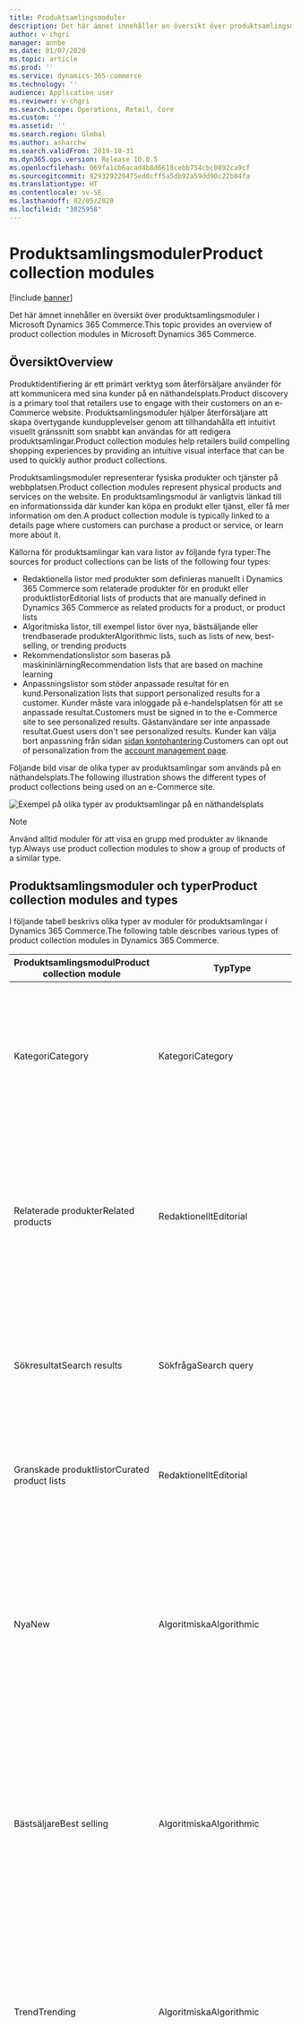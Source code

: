 ```yaml
---
title: Produktsamlingsmoduler
description: Det här ämnet innehåller en översikt över produktsamlingsmoduler i Microsoft Dynamics 365 Commerce.
author: v-chgri
manager: annbe
ms.date: 01/07/2020
ms.topic: article
ms.prod: ''
ms.service: dynamics-365-commerce
ms.technology: ''
audience: Application user
ms.reviewer: v-chgri
ms.search.scope: Operations, Retail, Core
ms.custom: ''
ms.assetid: ''
ms.search.region: Global
ms.author: asharchw
ms.search.validFrom: 2019-10-31
ms.dyn365.ops.version: Release 10.0.5
ms.openlocfilehash: 069fa1cb6acad4b8d6618cebb754cbc0892ca9cf
ms.sourcegitcommit: 829329220475ed8cff5a5db92a59dd90c22b04fa
ms.translationtype: HT
ms.contentlocale: sv-SE
ms.lasthandoff: 02/05/2020
ms.locfileid: "3025958"
---
```

# <a name="product-collection-modules"></a><span data-ttu-id="cb6de-103">Produktsamlingsmoduler</span><span class="sxs-lookup"><span data-stu-id="cb6de-103">Product collection modules</span></span>


[!include [banner](includes/banner.md)]

<span data-ttu-id="cb6de-104">Det här ämnet innehåller en översikt över produktsamlingsmoduler i Microsoft Dynamics 365 Commerce.</span><span class="sxs-lookup"><span data-stu-id="cb6de-104">This topic provides an overview of product collection modules in Microsoft Dynamics 365 Commerce.</span></span>

## <a name="overview"></a><span data-ttu-id="cb6de-105">Översikt</span><span class="sxs-lookup"><span data-stu-id="cb6de-105">Overview</span></span>

<span data-ttu-id="cb6de-106">Produktidentifiering är ett primärt verktyg som återförsäljare använder för att kommunicera med sina kunder på en näthandelsplats.</span><span class="sxs-lookup"><span data-stu-id="cb6de-106">Product discovery is a primary tool that retailers use to engage with their customers on an e-Commerce website.</span></span> <span data-ttu-id="cb6de-107">Produktsamlingsmoduler hjälper återförsäljare att skapa övertygande kundupplevelser genom att tillhandahålla ett intuitivt visuellt gränssnitt som snabbt kan användas för att redigera produktsamlingar.</span><span class="sxs-lookup"><span data-stu-id="cb6de-107">Product collection modules help retailers build compelling shopping experiences by providing an intuitive visual interface that can be used to quickly author product collections.</span></span>

<span data-ttu-id="cb6de-108">Produktsamlingsmoduler representerar fysiska produkter och tjänster på webbplatsen.</span><span class="sxs-lookup"><span data-stu-id="cb6de-108">Product collection modules represent physical products and services on the website.</span></span> <span data-ttu-id="cb6de-109">En produktsamlingsmodul är vanligtvis länkad till en informationssida där kunder kan köpa en produkt eller tjänst, eller få mer information om den.</span><span class="sxs-lookup"><span data-stu-id="cb6de-109">A product collection module is typically linked to a details page where customers can purchase a product or service, or learn more about it.</span></span> 

<span data-ttu-id="cb6de-110">Källorna för produktsamlingar kan vara listor av följande fyra typer:</span><span class="sxs-lookup"><span data-stu-id="cb6de-110">The sources for product collections can be lists of the following four types:</span></span>

- <span data-ttu-id="cb6de-111">Redaktionella listor med produkter som definieras manuellt i Dynamics 365 Commerce som relaterade produkter för en produkt eller produktlistor</span><span class="sxs-lookup"><span data-stu-id="cb6de-111">Editorial lists of products that are manually defined in Dynamics 365 Commerce as related products for a product, or product lists</span></span>
- <span data-ttu-id="cb6de-112">Algoritmiska listor, till exempel listor över nya, bästsäljande eller trendbaserade produkter</span><span class="sxs-lookup"><span data-stu-id="cb6de-112">Algorithmic lists, such as lists of new, best-selling, or trending products</span></span>
- <span data-ttu-id="cb6de-113">Rekommendationslistor som baseras på maskininlärning</span><span class="sxs-lookup"><span data-stu-id="cb6de-113">Recommendation lists that are based on machine learning</span></span>
- <span data-ttu-id="cb6de-114">Anpassningslistor som stöder anpassade resultat för en kund.</span><span class="sxs-lookup"><span data-stu-id="cb6de-114">Personalization lists that support personalized results for a customer.</span></span> <span data-ttu-id="cb6de-115">Kunder måste vara inloggade på e-handelsplatsen för att se anpassade resultat.</span><span class="sxs-lookup"><span data-stu-id="cb6de-115">Customers must be signed in to the e-Commerce site to see personalized results.</span></span> <span data-ttu-id="cb6de-116">Gästanvändare ser inte anpassade resultat.</span><span class="sxs-lookup"><span data-stu-id="cb6de-116">Guest users don't see personalized results.</span></span> <span data-ttu-id="cb6de-117">Kunder kan välja bort anpassning från sidan [sidan kontohantering](account-management.md).</span><span class="sxs-lookup"><span data-stu-id="cb6de-117">Customers can opt out of personalization from the [account management page](account-management.md).</span></span>

<span data-ttu-id="cb6de-118">Följande bild visar de olika typer av produktsamlingar som används på en näthandelsplats.</span><span class="sxs-lookup"><span data-stu-id="cb6de-118">The following illustration shows the different types of product collections being used on an e-Commerce site.</span></span>

![Exempel på olika typer av produktsamlingar på en näthandelsplats](./media/ProductCollectionsAcrossTheSiteUseProductPlacement.png)

> [!NOTE]
> <span data-ttu-id="cb6de-120">Använd alltid moduler för att visa en grupp med produkter av liknande typ.</span><span class="sxs-lookup"><span data-stu-id="cb6de-120">Always use product collection modules to show a group of products of a similar type.</span></span>

## <a name="product-collection-modules-and-types"></a><span data-ttu-id="cb6de-121">Produktsamlingsmoduler och typer</span><span class="sxs-lookup"><span data-stu-id="cb6de-121">Product collection modules and types</span></span>

<span data-ttu-id="cb6de-122">I följande tabell beskrivs olika typer av moduler för produktsamlingar i Dynamics 365 Commerce.</span><span class="sxs-lookup"><span data-stu-id="cb6de-122">The following table describes various types of product collection modules in Dynamics 365 Commerce.</span></span>

| <span data-ttu-id="cb6de-123">Produktsamlingsmodul</span><span class="sxs-lookup"><span data-stu-id="cb6de-123">Product collection module</span></span>  | <span data-ttu-id="cb6de-124">Typ</span><span class="sxs-lookup"><span data-stu-id="cb6de-124">Type</span></span> | <span data-ttu-id="cb6de-125">Beskrivning</span><span class="sxs-lookup"><span data-stu-id="cb6de-125">Description</span></span> |
|----------------------------|------|-------------|
| <span data-ttu-id="cb6de-126">Kategori</span><span class="sxs-lookup"><span data-stu-id="cb6de-126">Category</span></span>                   | <span data-ttu-id="cb6de-127">Kategori</span><span class="sxs-lookup"><span data-stu-id="cb6de-127">Category</span></span> | <span data-ttu-id="cb6de-128">I den här modulen visas en lista över produkter i en kategori, enligt definitionen i den navigeringskategorihierarki som återförsäljaren skapade för en kanal.</span><span class="sxs-lookup"><span data-stu-id="cb6de-128">This module shows a list of products in a category, as defined by the navigation category hierarchy that the retailer created for a channel.</span></span> |
| <span data-ttu-id="cb6de-129">Relaterade produkter</span><span class="sxs-lookup"><span data-stu-id="cb6de-129">Related products</span></span>           | <span data-ttu-id="cb6de-130">Redaktionellt</span><span class="sxs-lookup"><span data-stu-id="cb6de-130">Editorial</span></span> | <span data-ttu-id="cb6de-131">Den här modulen visar en lista över produkter som en inköpschef har konfigurerat som relaterade produkter i handel, för den relationstyp som författaren har valt.</span><span class="sxs-lookup"><span data-stu-id="cb6de-131">This module shows a list of products that a merchandising manager has configured as related products in Commerce, for the relation type that the author has selected.</span></span> |
| <span data-ttu-id="cb6de-132">Sökresultat</span><span class="sxs-lookup"><span data-stu-id="cb6de-132">Search results</span></span>             | <span data-ttu-id="cb6de-133">Sökfråga</span><span class="sxs-lookup"><span data-stu-id="cb6de-133">Search query</span></span> | <span data-ttu-id="cb6de-134">Den här typen av produktsamlingsmodul visar en lista över produkter som bäst matchar sökfrågan som kunden har angett.</span><span class="sxs-lookup"><span data-stu-id="cb6de-134">This type of product collection module shows a list of products that best match the search query that the customer entered.</span></span> |
| <span data-ttu-id="cb6de-135">Granskade produktlistor</span><span class="sxs-lookup"><span data-stu-id="cb6de-135">Curated product lists</span></span>      | <span data-ttu-id="cb6de-136">Redaktionellt</span><span class="sxs-lookup"><span data-stu-id="cb6de-136">Editorial</span></span> | <span data-ttu-id="cb6de-137">Den här modulen visar anpassade listor som produkter och redigerare har skapat i Handel.</span><span class="sxs-lookup"><span data-stu-id="cb6de-137">This module shows custom lists that merchandisers and editors have created in Commerce.</span></span> |
| <span data-ttu-id="cb6de-138">Nya</span><span class="sxs-lookup"><span data-stu-id="cb6de-138">New</span></span>                        | <span data-ttu-id="cb6de-139">Algoritmiska</span><span class="sxs-lookup"><span data-stu-id="cb6de-139">Algorithmic</span></span> | <span data-ttu-id="cb6de-140">Den här modulen visar en lista över de senaste produkterna som har varit utvalda för kanaler och kataloger.</span><span class="sxs-lookup"><span data-stu-id="cb6de-140">This module shows a list of the newest products that have been assorted to channels and catalogs.</span></span> <span data-ttu-id="cb6de-141">Den här listan kan visa anpassade resultat för en inloggad användare om webbplatsförfattaren väljer det alternativet.</span><span class="sxs-lookup"><span data-stu-id="cb6de-141">This list can show personalized results for a signed-in user if the site author chooses that option.</span></span> |
| <span data-ttu-id="cb6de-142">Bästsäljare</span><span class="sxs-lookup"><span data-stu-id="cb6de-142">Best selling</span></span>               | <span data-ttu-id="cb6de-143">Algoritmiska</span><span class="sxs-lookup"><span data-stu-id="cb6de-143">Algorithmic</span></span> | <span data-ttu-id="cb6de-144">Den här modulen visar en lista över produkter som rangordnas med det högsta antalet försäljningar.</span><span class="sxs-lookup"><span data-stu-id="cb6de-144">This module shows a list of products that are ranked by the highest number of sales.</span></span> <span data-ttu-id="cb6de-145">Den här listan kan visa anpassade resultat för en inloggad användare om webbplatsförfattaren väljer det alternativet.</span><span class="sxs-lookup"><span data-stu-id="cb6de-145">This list can show personalized results for a signed-in user if the site author chooses that option.</span></span> |
| <span data-ttu-id="cb6de-146">Trend</span><span class="sxs-lookup"><span data-stu-id="cb6de-146">Trending</span></span>                   | <span data-ttu-id="cb6de-147">Algoritmiska</span><span class="sxs-lookup"><span data-stu-id="cb6de-147">Algorithmic</span></span> | <span data-ttu-id="cb6de-148">Den här modulen visar en lista över produkter som är mest presterande för en viss period.</span><span class="sxs-lookup"><span data-stu-id="cb6de-148">This module shows a list of the highest-performing products for a given period.</span></span> <span data-ttu-id="cb6de-149">Den här listan kan visa anpassade resultat för en inloggad användare om webbplatsförfattaren väljer det alternativet.</span><span class="sxs-lookup"><span data-stu-id="cb6de-149">This list can show personalized results for a signed-in user if the site author chooses that option.</span></span> |
| <span data-ttu-id="cb6de-150">Ofta köpta tillsammans</span><span class="sxs-lookup"><span data-stu-id="cb6de-150">Frequently bought together</span></span> | <span data-ttu-id="cb6de-151">Artificiell intelligens/maskininlärning</span><span class="sxs-lookup"><span data-stu-id="cb6de-151">Artificial intelligence/Machine learning</span></span> | <span data-ttu-id="cb6de-152">Den här modulen använder maskininlärning för att analysera konsumenters inköpsmönster och rekommendera relaterade artiklar som ofta köps tillsammans med en viss produkt.</span><span class="sxs-lookup"><span data-stu-id="cb6de-152">This module uses machine learning to analyze consumer purchase patterns and recommend related items that are frequently bought together with a given product.</span></span> <span data-ttu-id="cb6de-153">Den här listan kan visa anpassade resultat för en inloggad användare om webbplatsförfattaren väljer det alternativet.</span><span class="sxs-lookup"><span data-stu-id="cb6de-153">This list can show personalized results for a signed-in user if the site author chooses that option.</span></span> |
| <span data-ttu-id="cb6de-154">Andra gillar också</span><span class="sxs-lookup"><span data-stu-id="cb6de-154">People also like</span></span>           | <span data-ttu-id="cb6de-155">Artificiell intelligens/maskininlärning</span><span class="sxs-lookup"><span data-stu-id="cb6de-155">Artificial intelligence/Machine learning</span></span> | <span data-ttu-id="cb6de-156">Den här modulen använder maskininlärning för att analysera konsumenters inköpsmönster och rekommendera artiklar som är relaterade till en viss produkt.</span><span class="sxs-lookup"><span data-stu-id="cb6de-156">This module uses machine learning to analyze consumer purchase patterns and recommend items that are related to a given product.</span></span> <span data-ttu-id="cb6de-157">Den här listan kan visa anpassade resultat för en inloggad användare om webbplatsförfattaren väljer det alternativet.</span><span class="sxs-lookup"><span data-stu-id="cb6de-157">This list can show personalized results for a signed-in user if the site author chooses that option.</span></span> |
| <span data-ttu-id="cb6de-158">Val för dig</span><span class="sxs-lookup"><span data-stu-id="cb6de-158">Picks for you</span></span>              | <span data-ttu-id="cb6de-159">Artificiell intelligens/maskininlärning</span><span class="sxs-lookup"><span data-stu-id="cb6de-159">Artificial intelligence/Machine learning</span></span> | <span data-ttu-id="cb6de-160">Den här modulen använder maskininlärning för att analysera inköpsmönster för den inloggade användaren och tillhandahålla anpassade rekommendationer som baseras på dessa inköpsmönster.</span><span class="sxs-lookup"><span data-stu-id="cb6de-160">This module uses machine learning to analyze the purchase patterns of the signed-in user and provide personalized recommendations that are based on those purchase patterns.</span></span> <span data-ttu-id="cb6de-161">För en gästanvändare kommer den här listan att döljas.</span><span class="sxs-lookup"><span data-stu-id="cb6de-161">For a guest user, this list will be collapsed.</span></span> |

## <a name="add-a-product-collection-module-to-a-category-page"></a><span data-ttu-id="cb6de-162">Lägga till en modul för produktsamling på en kategorisida</span><span class="sxs-lookup"><span data-stu-id="cb6de-162">Add a product collection module to a category page</span></span>

<span data-ttu-id="cb6de-163">För att lägga till en modul för produktsamling på en kategorisida, följ dessa steg.</span><span class="sxs-lookup"><span data-stu-id="cb6de-163">To add a product collection module to a category page, follow these steps.</span></span>

1. <span data-ttu-id="cb6de-164">I Dynamics 365 Commerce gå till webbplatsen och skapa en sida som använder samma mall som din standardkategorisida.</span><span class="sxs-lookup"><span data-stu-id="cb6de-164">In Dynamics 365 Commerce, go to your site, and create a page that uses the same template as your default category page.</span></span>
1. <span data-ttu-id="cb6de-165">I siddispositionen väljer du platsen **Undersidfot**, markerar ellipsknappen (**...**) och väljer sedan **Lägg till modul**.</span><span class="sxs-lookup"><span data-stu-id="cb6de-165">In the page outline, select the **Sub footer** slot, select the ellipsis button (**...**), and then select **Add Module**.</span></span>
1. <span data-ttu-id="cb6de-166">I dialogrutan **Lägg till modul**, välj **Behållare** och klicka sedan på **OK**.</span><span class="sxs-lookup"><span data-stu-id="cb6de-166">In the **Add Module** dialog box, select **Container**, and then select **OK**.</span></span>
1. <span data-ttu-id="cb6de-167">I behållarmodulen väljer du ellipsknappen och väljer sedan **Lägg till modul**.</span><span class="sxs-lookup"><span data-stu-id="cb6de-167">In the container module, select the ellipsis button, and then select **Add Module**.</span></span>
1. <span data-ttu-id="cb6de-168">I dialogrutan **Lägg till modul**, välj **Produktsamling** och klicka sedan på **OK**.</span><span class="sxs-lookup"><span data-stu-id="cb6de-168">In the **Add Module** dialog box, select **Product collection**, and then select **OK**.</span></span>  
1. <span data-ttu-id="cb6de-169">Konfigurera inställningar genom att välja en lämplig datakälla och indata för produktsamlingen.</span><span class="sxs-lookup"><span data-stu-id="cb6de-169">Configure settings by selecting an appropriate data source and inputs for the product collection.</span></span>
1. <span data-ttu-id="cb6de-170">Välj **Lägg till en produktlista** i egenskapsrutan för modulen produktsamling.</span><span class="sxs-lookup"><span data-stu-id="cb6de-170">In the properties pane for the product collection module, select **Add a product list**.</span></span>
1. <span data-ttu-id="cb6de-171">I dialogrutan **Välj konfiguration av produktlista** väljer du typ av lista, anger antalet artiklar och väljer eventuella andra alternativ som är tillgängliga för listtypen.</span><span class="sxs-lookup"><span data-stu-id="cb6de-171">In the **Select product list configuration** dialog box, select the type of list, enter the number of items, and select any other options that are available for the list type.</span></span> <span data-ttu-id="cb6de-172">Mer information om dessa listtyper finns i följande tabell.</span><span class="sxs-lookup"><span data-stu-id="cb6de-172">For more information about list types, see the table that follows.</span></span> 
1. <span data-ttu-id="cb6de-173">Välj **OK**.</span><span class="sxs-lookup"><span data-stu-id="cb6de-173">Select **OK**.</span></span>
1. <span data-ttu-id="cb6de-174">Spara sidan och checka in den.</span><span class="sxs-lookup"><span data-stu-id="cb6de-174">Save the page, and check it in.</span></span>

<span data-ttu-id="cb6de-175">I följande tabell visas de listtyper som är tillgängliga för val i dialogrutan **Välj konfiguration för produktlista**.</span><span class="sxs-lookup"><span data-stu-id="cb6de-175">The following table shows the list types that are available for selection in the **Select product list configuration** dialog box.</span></span>

| <span data-ttu-id="cb6de-176">Typ</span><span class="sxs-lookup"><span data-stu-id="cb6de-176">Type</span></span>                       | <span data-ttu-id="cb6de-177">Beskrivning</span><span class="sxs-lookup"><span data-stu-id="cb6de-177">Description</span></span> | <span data-ttu-id="cb6de-178">Användning</span><span class="sxs-lookup"><span data-stu-id="cb6de-178">Usage</span></span> | <span data-ttu-id="cb6de-179">Sidkontext</span><span class="sxs-lookup"><span data-stu-id="cb6de-179">Page context</span></span> | <span data-ttu-id="cb6de-180">Specifik kontext</span><span class="sxs-lookup"><span data-stu-id="cb6de-180">Specific context</span></span> | <span data-ttu-id="cb6de-181">Anpassning</span><span class="sxs-lookup"><span data-stu-id="cb6de-181">Personalization</span></span> |
|----------------------------|-------------|-------|--------------|------------------|-----------------|
| <span data-ttu-id="cb6de-182">Produkter efter kategori</span><span class="sxs-lookup"><span data-stu-id="cb6de-182">Products by category</span></span>       | <span data-ttu-id="cb6de-183">En lista med produkter som tillhör en given kategori.</span><span class="sxs-lookup"><span data-stu-id="cb6de-183">A list of products that belong to a given category.</span></span> <span data-ttu-id="cb6de-184">Den här kategorin bestäms antingen från sidkontexten eller det sammanhang som författaren tillhandahåller.</span><span class="sxs-lookup"><span data-stu-id="cb6de-184">This category is determined from either the page context or the context that the author provides.</span></span> | <span data-ttu-id="cb6de-185">Den här typen av lista kan användas på alla sidor (till exempel en startsida, kategorisida, marknadsföringssida eller produktinformationssida \[PDP\]) för att marknadsföra en viss kategori av produkter.</span><span class="sxs-lookup"><span data-stu-id="cb6de-185">This type of list can be used on any page (for example, a home page, category page, marketing page, or product details page \[PDP\]) to promote a specific category of products.</span></span> | <span data-ttu-id="cb6de-186">Kategori från sidans kontext, där den är tillgänglig (till exempel en kategorisida)</span><span class="sxs-lookup"><span data-stu-id="cb6de-186">Category from the page context, where available (for example, a category page)</span></span> | <span data-ttu-id="cb6de-187">Författaren kan ge en specifik kategori som kontext för listan.</span><span class="sxs-lookup"><span data-stu-id="cb6de-187">The author can provide a specific category as context for the list.</span></span> | <span data-ttu-id="cb6de-188">Inte aktuellt</span><span class="sxs-lookup"><span data-stu-id="cb6de-188">Not applicable</span></span> |
| <span data-ttu-id="cb6de-189">Relaterade produkter</span><span class="sxs-lookup"><span data-stu-id="cb6de-189">Related products</span></span>           | <span data-ttu-id="cb6de-190">En lista över produkter som en inköpschef har konfigurerat som relaterade produkter för relationstypen i Handel.</span><span class="sxs-lookup"><span data-stu-id="cb6de-190">A list of products that a merchandising manager has configured as related products for the relation type in Commerce.</span></span> | <span data-ttu-id="cb6de-191">Den här typen av lista används främst på PDP, men den kan användas på alla sidor om en överordnad produkt tillhandahålls.</span><span class="sxs-lookup"><span data-stu-id="cb6de-191">This type of list is used primarily on PDPs, but it can be used on any page if a parent product is provided.</span></span> | <span data-ttu-id="cb6de-192">Produkt från sidan, relationstyp (obligatoriskt)</span><span class="sxs-lookup"><span data-stu-id="cb6de-192">Product from the page, relation type (mandatory)</span></span> | <span data-ttu-id="cb6de-193">Produkten kan väljas i väljaren och relationstypen används.</span><span class="sxs-lookup"><span data-stu-id="cb6de-193">The product can be selected in the picker, and the relation type is used.</span></span> | <span data-ttu-id="cb6de-194">Inte aktuellt</span><span class="sxs-lookup"><span data-stu-id="cb6de-194">Not applicable</span></span> |
| <span data-ttu-id="cb6de-195">Modererad</span><span class="sxs-lookup"><span data-stu-id="cb6de-195">Curated</span></span>                    | <span data-ttu-id="cb6de-196">En anpassad lista som produkter och redigerare har skapat i Handel.</span><span class="sxs-lookup"><span data-stu-id="cb6de-196">A custom list that merchandisers and editors have created in Commerce.</span></span> | <span data-ttu-id="cb6de-197">Utöka kategorisida, startsida, kassasida och kundvagnssida och produktsidor</span><span class="sxs-lookup"><span data-stu-id="cb6de-197">Enrich category page, home page, checkout and cart pages, and product pages</span></span> | <span data-ttu-id="cb6de-198">Inte aktuellt</span><span class="sxs-lookup"><span data-stu-id="cb6de-198">Not applicable</span></span> | <span data-ttu-id="cb6de-199">Inte aktuellt</span><span class="sxs-lookup"><span data-stu-id="cb6de-199">Not applicable</span></span> | <span data-ttu-id="cb6de-200">Inte aktuellt</span><span class="sxs-lookup"><span data-stu-id="cb6de-200">Not applicable</span></span> |
| <span data-ttu-id="cb6de-201">Algoritmiska</span><span class="sxs-lookup"><span data-stu-id="cb6de-201">Algorithmic</span></span>                | <ul><li><span data-ttu-id="cb6de-202">**Ny** – en lista över de senaste produkterna som har varit utvalda för kanaler och kataloger.</span><span class="sxs-lookup"><span data-stu-id="cb6de-202">**New** – A list of the newest products that have been assorted to channels and catalogs.</span></span></li><li><span data-ttu-id="cb6de-203">**Bästsäljande** – en lista över produkter som rangordnas med det högsta antalet försäljningar.</span><span class="sxs-lookup"><span data-stu-id="cb6de-203">**Best-selling** – A list of products that are ranked by the highest number of sales.</span></span></li><li><span data-ttu-id="cb6de-204">**Trender** – en lista över produkter som är mest presterande för en viss period.</span><span class="sxs-lookup"><span data-stu-id="cb6de-204">**Trending** – A list of the highest-performing products for a given period.</span></span></li></ul> | <span data-ttu-id="cb6de-205">Startsida, utöka kategorisida och kassasida och kundvagnssida</span><span class="sxs-lookup"><span data-stu-id="cb6de-205">Home page, enrich category page, and checkout and cart pages</span></span> | <span data-ttu-id="cb6de-206">Kategori från sidans kontext (till exempel en kategorisida)</span><span class="sxs-lookup"><span data-stu-id="cb6de-206">Category from the page context (for example, a category page)</span></span> | <span data-ttu-id="cb6de-207">Den kategori som bestäms av webbplatsens författare</span><span class="sxs-lookup"><span data-stu-id="cb6de-207">The category that is determined by the site author</span></span> | <span data-ttu-id="cb6de-208">Stöds</span><span class="sxs-lookup"><span data-stu-id="cb6de-208">Supported</span></span> |
| <span data-ttu-id="cb6de-209">Ofta köpta tillsammans</span><span class="sxs-lookup"><span data-stu-id="cb6de-209">Frequently bought together</span></span> | <span data-ttu-id="cb6de-210">En lista som använder maskininlärning för att analysera konsumenters inköpsmönster och rekommendera relaterade artiklar som ofta köps tillsammans med en viss produkt.</span><span class="sxs-lookup"><span data-stu-id="cb6de-210">A list that uses machine learning to analyze consumer purchase patterns and recommend related items that are frequently bought together with a given product.</span></span> | <span data-ttu-id="cb6de-211">Den här typen av lista gäller endast för kundvagnssidan.</span><span class="sxs-lookup"><span data-stu-id="cb6de-211">This type of list is applicable only to the cart page.</span></span> | <span data-ttu-id="cb6de-212">Kundvagn</span><span class="sxs-lookup"><span data-stu-id="cb6de-212">Cart</span></span> | <span data-ttu-id="cb6de-213">Inte aktuellt</span><span class="sxs-lookup"><span data-stu-id="cb6de-213">Not applicable</span></span> | <span data-ttu-id="cb6de-214">Stöds</span><span class="sxs-lookup"><span data-stu-id="cb6de-214">Supported</span></span> |
| <span data-ttu-id="cb6de-215">Andra gillar också</span><span class="sxs-lookup"><span data-stu-id="cb6de-215">People also like</span></span>           | <span data-ttu-id="cb6de-216">En lista som använder maskininlärning för att analysera konsumenters inköpsmönster och rekommendera artiklar som är relaterade till en viss produkt.</span><span class="sxs-lookup"><span data-stu-id="cb6de-216">A list that uses machine learning to analyze consumer purchase patterns and recommend items that are related to a given product.</span></span> | <span data-ttu-id="cb6de-217">Den här typen av lista används på PDP för att visa produkter som andra kunder har köpt.</span><span class="sxs-lookup"><span data-stu-id="cb6de-217">This type of list is used on PDPs to show products that other customers have bought.</span></span> | <span data-ttu-id="cb6de-218">Produktkontext från sidan</span><span class="sxs-lookup"><span data-stu-id="cb6de-218">Product context from the page</span></span> | <span data-ttu-id="cb6de-219">Den produkt som etableras av webbplatsens författare</span><span class="sxs-lookup"><span data-stu-id="cb6de-219">The product that is provided by the site author</span></span> | <span data-ttu-id="cb6de-220">Stöds</span><span class="sxs-lookup"><span data-stu-id="cb6de-220">Supported</span></span> |
| <span data-ttu-id="cb6de-221">Val för dig</span><span class="sxs-lookup"><span data-stu-id="cb6de-221">Picks for you</span></span>              | <span data-ttu-id="cb6de-222">En lista som använder maskininlärning för att fastställa kundpreferenser.</span><span class="sxs-lookup"><span data-stu-id="cb6de-222">A list that uses machine learning to determine customer preferences.</span></span> | <span data-ttu-id="cb6de-223">Den här typen av lista kan användas på alla sidor.</span><span class="sxs-lookup"><span data-stu-id="cb6de-223">This type of list can be used on any page.</span></span> | <span data-ttu-id="cb6de-224">Inte aktuellt</span><span class="sxs-lookup"><span data-stu-id="cb6de-224">Not applicable</span></span>| <span data-ttu-id="cb6de-225">Inte aktuellt</span><span class="sxs-lookup"><span data-stu-id="cb6de-225">Not applicable</span></span> | <span data-ttu-id="cb6de-226">Stöds</span><span class="sxs-lookup"><span data-stu-id="cb6de-226">Supported</span></span> | 

## <a name="additional-resources"></a><span data-ttu-id="cb6de-227">Ytterligare resurser</span><span class="sxs-lookup"><span data-stu-id="cb6de-227">Additional resources</span></span>

[<span data-ttu-id="cb6de-228">Startpaket – översikt</span><span class="sxs-lookup"><span data-stu-id="cb6de-228">Starter kit overview</span></span>](starter-kit-overview.md)

[<span data-ttu-id="cb6de-229">Karusellmodul</span><span class="sxs-lookup"><span data-stu-id="cb6de-229">Carousel module</span></span>](add-carousel.md)

[<span data-ttu-id="cb6de-230">Innehållsrik blockmodul</span><span class="sxs-lookup"><span data-stu-id="cb6de-230">Content rich block module</span></span>](add-content-rich-block.md)

[<span data-ttu-id="cb6de-231">Behållarmodul</span><span class="sxs-lookup"><span data-stu-id="cb6de-231">Container module</span></span>](add-container-module.md)

[<span data-ttu-id="cb6de-232">Modul för inköpsruta</span><span class="sxs-lookup"><span data-stu-id="cb6de-232">Buy box module</span></span>](add-buy-box.md)

[<span data-ttu-id="cb6de-233">Översikt av produktrekommendationer</span><span class="sxs-lookup"><span data-stu-id="cb6de-233">Product recommendations overview</span></span>](product-recommendations.md)
